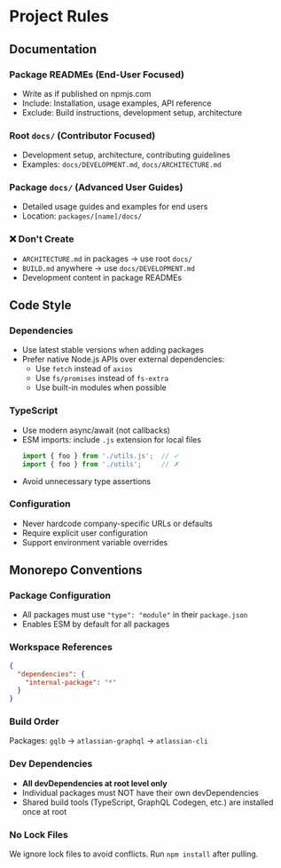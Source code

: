 # Project Rules

## Documentation

### Package READMEs (End-User Focused)
- Write as if published on npmjs.com
- Include: Installation, usage examples, API reference
- Exclude: Build instructions, development setup, architecture

### Root `docs/` (Contributor Focused)
- Development setup, architecture, contributing guidelines
- Examples: `docs/DEVELOPMENT.md`, `docs/ARCHITECTURE.md`

### Package `docs/` (Advanced User Guides)
- Detailed usage guides and examples for end users
- Location: `packages/[name]/docs/`

### ❌ Don't Create
- `ARCHITECTURE.md` in packages → use root `docs/`
- `BUILD.md` anywhere → use `docs/DEVELOPMENT.md`
- Development content in package READMEs

## Code Style

### Dependencies
- Use latest stable versions when adding packages
- Prefer native Node.js APIs over external dependencies:
  - Use `fetch` instead of `axios`
  - Use `fs/promises` instead of `fs-extra`
  - Use built-in modules when possible

### TypeScript
- Use modern async/await (not callbacks)
- ESM imports: include `.js` extension for local files
  ```typescript
  import { foo } from './utils.js';  // ✓
  import { foo } from './utils';     // ✗
  ```
- Avoid unnecessary type assertions

### Configuration
- Never hardcode company-specific URLs or defaults
- Require explicit user configuration
- Support environment variable overrides

## Monorepo Conventions

### Package Configuration
- All packages must use `"type": "module"` in their `package.json`
- Enables ESM by default for all packages

### Workspace References
```json
{
  "dependencies": {
    "internal-package": "*"
  }
}
```

### Build Order
Packages: `gqlb` → `atlassian-graphql` → `atlassian-cli`

### Dev Dependencies
- **All devDependencies at root level only**
- Individual packages must NOT have their own devDependencies
- Shared build tools (TypeScript, GraphQL Codegen, etc.) are installed once at root

### No Lock Files
We ignore lock files to avoid conflicts. Run `npm install` after pulling.

